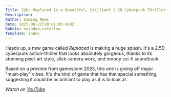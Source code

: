 ```yaml
---
Title: IGN: Replaced Is a Beautiful, Brilliant 2.5D Cyberpunk Thriller | gamescom 2025
Description: 
Author: Gaming News
Date: 2025-08-22T20:01:09.000Z
Robots: noindex,nofollow
Template: index
---
```

<p>Heads up, a new game called <em>Replaced</em> is making a huge splash. It's a 2.5D cyberpunk action-thriller that looks absolutely gorgeous, thanks to its stunning pixel-art style, slick camera work, and moody sci-fi soundtrack.</p>

<p>Based on a preview from gamescom 2025, this one is giving off major "must-play" vibes. It's the kind of game that has that special something, suggesting it could be as brilliant to play as it is to look at.</p>

<p><em>Watch on <a href="https://www.youtube.com/watch?v=UAV3VdhixLE" rel="noopener noreferrer">YouTube</a></em></p>

